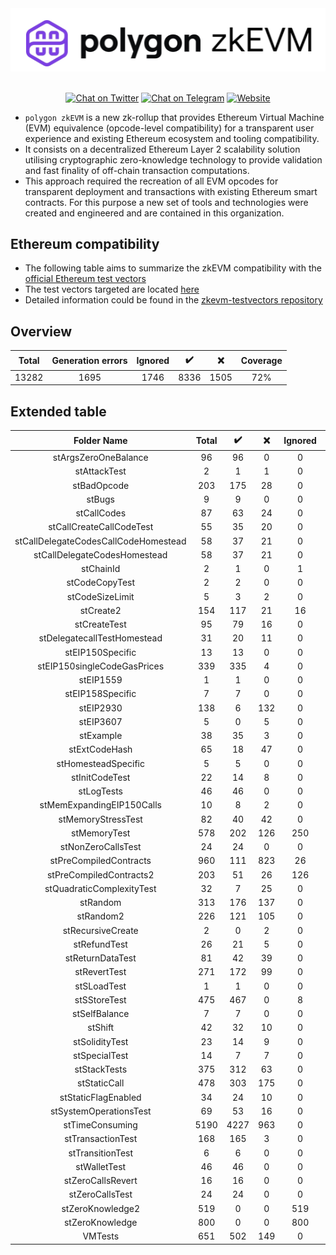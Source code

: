 <div align="center">
<img src="https://github.com/0xPolygonHermez/.github/blob/master/profile/Polygon_zkevm.png" width="600"/>
</div>
<br />
<div align="center">

[![Chat on Twitter][ico-twitter]][link-twitter]
[![Chat on Telegram][ico-telegram]][link-telegram]
[![Website][ico-website]][link-website]

</div>

[ico-twitter]: https://img.shields.io/twitter/url?label=polygonZkEVM&style=social&url=https%3A%2F%2Ftwitter.com%2F0xpolygonhermez
[ico-telegram]: https://img.shields.io/badge/telegram-telegram-black
[ico-website]: https://img.shields.io/static/v1?label=docs&message=polygonZkEVM&color=7B3FE4

[link-twitter]: https://twitter.com/0xpolygonhermez
[link-telegram]: https://t.me/polygonhermezchat
[link-website]: https://docs.hermez.io/


- `polygon zkEVM` is a new zk-rollup that provides Ethereum Virtual Machine (EVM) equivalence (opcode-level compatibility) for a transparent user experience and existing Ethereum ecosystem and tooling compatibility.
- It consists on a decentralized Ethereum Layer 2 scalability solution utilising cryptographic zero-knowledge technology to provide validation and fast finality of off-chain transaction computations.
- This approach required the recreation of all EVM opcodes for transparent deployment and transactions with existing Ethereum smart contracts. For this purpose a new set of tools and technologies were created and engineered and are contained in this organization.

## Ethereum compatibility
- The following table aims to summarize the zkEVM compatibility with the [official Ethereum test vectors](https://github.com/ethereum/tests)
- The test vectors targeted are located [here](https://github.com/ethereum/tests/tree/develop/BlockchainTests/GeneralStateTests)
- Detailed information could be found in the [zkevm-testvectors repository](https://github.com/0xPolygonHermez/zkevm-testvectors)

## Overview
| Total | Generation errors | Ignored | :heavy_check_mark: | :x:  | Coverage |
|:-----:|:-----------------:|:-------:|:------------------:|:----:|:--------:|
| 13282 |       1695        |   1746  |        8336        | 1505 |   72%    |

## Extended table

|             Folder Name              | Total | :heavy_check_mark: | :x: | Ignored | Cov  |
|:------------------------------------:|:-----:|:------------------:|:---:|:-------:|:----:|
|         stArgsZeroOneBalance         |  96   |         96         |  0  |    0    | 100% |
|             stAttackTest             |   2   |         1          |  1  |    0    | 50%  |
|             stBadOpcode              |  203  |        175         | 28  |    0    | 86%  |
|                stBugs                |   9   |         9          |  0  |    0    | 100% |
|             stCallCodes              |  87   |         63         | 24  |    0    | 72%  |
|       stCallCreateCallCodeTest       |  55   |         35         | 20  |    0    | 64%  |
| stCallDelegateCodesCallCodeHomestead |  58   |         37         | 21  |    0    | 64%  |
|     stCallDelegateCodesHomestead     |  58   |         37         | 21  |    0    | 64%  |
|              stChainId               |   2   |         1          |  0  |    1    | 100% |
|            stCodeCopyTest            |   2   |         2          |  0  |    0    | 100% |
|           stCodeSizeLimit            |   5   |         3          |  2  |    0    | 60%  |
|              stCreate2               |  154  |        117         | 21  |   16    | 85%  |
|             stCreateTest             |  95   |         79         | 16  |    0    | 83%  |
|     stDelegatecallTestHomestead      |  31   |         20         | 11  |    0    | 65%  |
|           stEIP150Specific           |  13   |         13         |  0  |    0    | 100% |
|     stEIP150singleCodeGasPrices      |  339  |        335         |  4  |    0    | 99%  |
|              stEIP1559               |   1   |         1          |  0  |    0    | 100% |
|           stEIP158Specific           |   7   |         7          |  0  |    0    | 100% |
|              stEIP2930               |  138  |         6          | 132 |    0    |  4%  |
|              stEIP3607               |   5   |         0          |  5  |    0    |  0%  |
|              stExample               |  38   |         35         |  3  |    0    | 92%  |
|            stExtCodeHash             |  65   |         18         | 47  |    0    | 28%  |
|         stHomesteadSpecific          |   5   |         5          |  0  |    0    | 100% |
|            stInitCodeTest            |  22   |         14         |  8  |    0    | 64%  |
|              stLogTests              |  46   |         46         |  0  |    0    | 100% |
|      stMemExpandingEIP150Calls       |  10   |         8          |  2  |    0    | 80%  |
|          stMemoryStressTest          |  82   |         40         | 42  |    0    | 49%  |
|             stMemoryTest             |  578  |        202         | 126 |   250   | 62%  |
|          stNonZeroCallsTest          |  24   |         24         |  0  |    0    | 100% |
|        stPreCompiledContracts        |  960  |        111         | 823 |   26    | 12%  |
|       stPreCompiledContracts2        |  203  |         51         | 26  |   126   | 66%  |
|      stQuadraticComplexityTest       |  32   |         7          | 25  |    0    | 22%  |
|               stRandom               |  313  |        176         | 137 |    0    | 56%  |
|              stRandom2               |  226  |        121         | 105 |    0    | 54%  |
|          stRecursiveCreate           |   2   |         0          |  2  |    0    |  0%  |
|             stRefundTest             |  26   |         21         |  5  |    0    | 81%  |
|           stReturnDataTest           |  81   |         42         | 39  |    0    | 52%  |
|             stRevertTest             |  271  |        172         | 99  |    0    | 63%  |
|             stSLoadTest              |   1   |         1          |  0  |    0    | 100% |
|             stSStoreTest             |  475  |        467         |  0  |    8    | 100% |
|            stSelfBalance             |   7   |         7          |  0  |    0    | 100% |
|               stShift                |  42   |         32         | 10  |    0    | 76%  |
|            stSolidityTest            |  23   |         14         |  9  |    0    | 61%  |
|            stSpecialTest             |  14   |         7          |  7  |    0    | 50%  |
|             stStackTests             |  375  |        312         | 63  |    0    | 83%  |
|             stStaticCall             |  478  |        303         | 175 |    0    | 63%  |
|         stStaticFlagEnabled          |  34   |         24         | 10  |    0    | 71%  |
|        stSystemOperationsTest        |  69   |         53         | 16  |    0    | 77%  |
|           stTimeConsuming            | 5190  |        4227        | 963 |    0    | 81%  |
|          stTransactionTest           |  168  |        165         |  3  |    0    | 98%  |
|           stTransitionTest           |   6   |         6          |  0  |    0    | 100% |
|             stWalletTest             |  46   |         46         |  0  |    0    | 100% |
|          stZeroCallsRevert           |  16   |         16         |  0  |    0    | 100% |
|           stZeroCallsTest            |  24   |         24         |  0  |    0    | 100% |
|           stZeroKnowledge2           |  519  |         0          |  0  |   519   | 100% |
|           stZeroKnowledge            |  800  |         0          |  0  |   800   | 100% |
|               VMTests                |  651  |        502         | 149 |    0    | 77%  |
